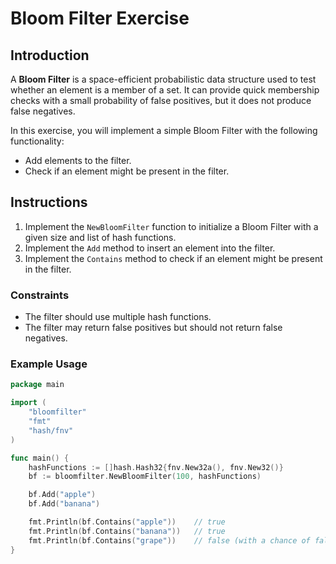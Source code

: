 # Bloom Filter Exercise

## Introduction

A **Bloom Filter** is a space-efficient probabilistic data structure used to test whether an element is a member of a set. It can provide quick membership checks with a small probability of false positives, but it does not produce false negatives.

In this exercise, you will implement a simple Bloom Filter with the following functionality:
- Add elements to the filter.
- Check if an element might be present in the filter.

## Instructions

1. Implement the `NewBloomFilter` function to initialize a Bloom Filter with a given size and list of hash functions.
2. Implement the `Add` method to insert an element into the filter.
3. Implement the `Contains` method to check if an element might be present in the filter.

### Constraints
- The filter should use multiple hash functions.
- The filter may return false positives but should not return false negatives.

### Example Usage

```go
package main

import (
    "bloomfilter"
    "fmt"
    "hash/fnv"
)

func main() {
    hashFunctions := []hash.Hash32{fnv.New32a(), fnv.New32()}
    bf := bloomfilter.NewBloomFilter(100, hashFunctions)

    bf.Add("apple")
    bf.Add("banana")

    fmt.Println(bf.Contains("apple"))    // true
    fmt.Println(bf.Contains("banana"))   // true
    fmt.Println(bf.Contains("grape"))    // false (with a chance of false positive)
}
